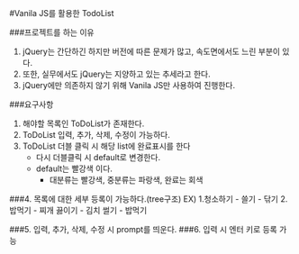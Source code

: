 #Vanila JS를 활용한 TodoList

###프로젝트를 하는 이유
1. jQuery는 간단하긴 하지만 버전에 따른 문제가 많고, 속도면에서도 느린 부분이 있다.
2. 또한, 실무에서도 jQuery는 지양하고 있는 추세라고 한다.
3. jQuery에만 의존하지 않기 위해 Vanila JS만 사용하여 진행한다.


###요구사항
1. 해야할 목록인 ToDoList가 존재한다.
2. ToDoList 입력, 추가, 삭제, 수정이 가능하다.
3. ToDoList 더블 클릭 시 해당 list에 완료표시를 한다
   - 다시 더블클릭 시 default로 변경한다.
   - default는 빨강색 이다.
     - 대분류는 빨강색, 중분류는 파랑색, 완료는 회색
   
###4. 목록에 대한 세부 등록이 가능하다.(tree구조)
   EX)
   1.청소하기
     - 쓸기
     - 닦기
   2.밥먹기
     - 찌개 끓이기
     - 김치 썰기
     - 밥먹기
   
###5. 입력, 추가, 삭제, 수정 시 prompt를 띄운다.
###6. 입력 시 엔터 키로 등록 가능
